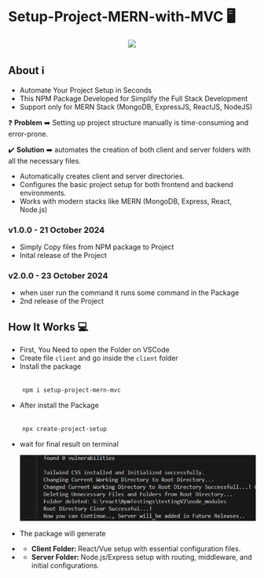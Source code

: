 # Setup-Project-MERN-with-MVC :desktop_computer:

<p align="center">
    <img src="https://skillicons.dev/icons?i=mongodb,express,react,nodejs" />
</p>

## About :information_source:

- Automate Your Project Setup in Seconds
- This NPM Package Developed for Simplify the Full Stack Development
- Support only for MERN Stack (MongoDB, ExpressJS, ReactJS, NodeJS)


:question: <b>Problem</b> :arrow_right: Setting up project structure manually is time-consuming and error-prone.

:heavy_check_mark: <b>Solution</b> :arrow_right: automates the creation of both client and server folders with all the necessary files.

- Automatically creates client and server directories.
- Configures the basic project setup for both frontend and backend environments.
- Works with modern stacks like MERN (MongoDB, Express, React, Node.js)

### v1.0.0 - 21 October 2024

- Simply Copy files from NPM package to Project
- Inital release of the Project

### v2.0.0 - 23 October 2024

- when user run the command it runs some command in the Package
- 2nd release of the Project

## How It Works :computer:

- First, You Need to open the Folder on VSCode
- Create file `client` and go inside the `client` folder
- Install the package 

```bash

    npm i setup-project-mern-mvc

```

- After install the Package

```bash

    npx create-project-setup

```
- wait for final result on terminal

    <img src='https://github.com/BackendExpert/setup-project-mern-mvc/blob/master/asset/final.PNG' />

- The package will generate
- - <b>Client Folder: </b> React/Vue setup with essential configuration files.
- - <b>Server Folder: </b> Node.js/Express setup with routing, middleware, and initial configurations.


